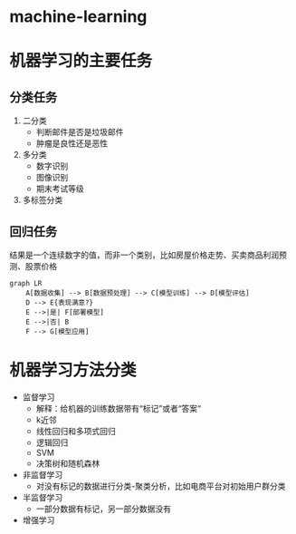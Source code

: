 # machine-learning

# 机器学习的主要任务

## 分类任务

1. 二分类
   - 判断邮件是否是垃圾邮件
   - 肿瘤是良性还是恶性
2. 多分类
   - 数字识别
   - 图像识别
   - 期末考试等级
3. 多标签分类

## 回归任务

结果是一个连续数字的值，而非一个类别，比如房屋价格走势、买卖商品利润预测、股票价格

```mermaid
graph LR
    A[数据收集] --> B[数据预处理] --> C[模型训练] --> D[模型评估]
    D --> E{表现满意?}
    E -->|是| F[部署模型]
    E -->|否| B
    F --> G[模型应用]
```

# 机器学习方法分类

- 监督学习
    - 解释：给机器的训练数据带有“标记”或者“答案“
    - k近邻
    - 线性回归和多项式回归
    - 逻辑回归
    - SVM
    - 决策树和随机森林
- 非监督学习
    - 对没有标记的数据进行分类-聚类分析，比如电商平台对初始用户群分类
- 半监督学习
    - 一部分数据有标记，另一部分数据没有
- 增强学习
